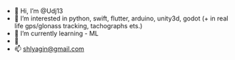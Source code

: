 - 👋 Hi, I’m @Udj13
- 👀 I’m interested in python, swift, flutter, arduino, unity3d, godot (+ in real life gps/glonass tracking, tachographs ets.)
- 🌱 I’m currently learning - ML
- 💞️ 
- 📫 shlyagin@gmail.com

<!---
Udj13/Udj13 is a ✨ special ✨ repository because its `README.md` (this file) appears on your GitHub profile.
You can click the Preview link to take a look at your changes.
--->

